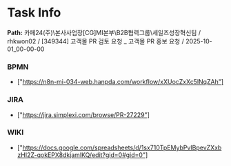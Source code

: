 # Task Info

**Path:** 카페24(주)\본사사업장\[CG]MI본부\B2B협력그룹\세일즈성장혁신팀 / rhkwon02 / [349344] 고객몰 PR 검토 요청 _ 고객몰 PR 홍보 요청 / 2025-10-01_00-00-00

### BPMN
- ["https://n8n-mi-034-web.hanpda.com/workflow/xXUocZxXc5lNqZAh"]

### JIRA
- ["https://jira.simplexi.com/browse/PR-27229"]

### WIKI
- ["https://docs.google.com/spreadsheets/d/1sx710TpEMybPvIBpevZXxbzHI2Z-qokEPX8dkjamlKQ/edit?gid=0#gid=0"]

